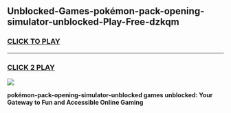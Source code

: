 
## Unblocked-Games-pokémon-pack-opening-simulator-unblocked-Play-Free-dzkqm
<h3>
<a href="https://premium76.site?title=pokémon-pack-opening-simulator-unblocked&ref=18A1">CLICK TO PLAY</a></h3>
<hr>

<h3>
<a href="https://premium76.site?title=pokémon-pack-opening-simulator-unblocked&ref=18A1">CLICK 2 PLAY</a>
  
</h3>

<a href="https://premium76.site?title=pokémon-pack-opening-simulator-unblocked&ref=18A1"><img src="https://clearcache.store/games.png"></a>


**pokémon-pack-opening-simulator-unblocked games unblocked: Your Gateway to Fun and Accessible Online Gaming**
